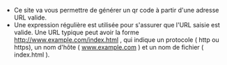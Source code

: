 - Ce site va vous permettre de générer un qr code à partir d'une adresse URL valide.
- Une expression régulière est utilisée pour s'assurer que l'URL saisie est valide. Une URL typique peut avoir la forme http://www.example.com/index.html , qui indique un protocole ( http ou https), un nom d'hôte ( www.example.com ) et un nom de fichier ( index.html ).
